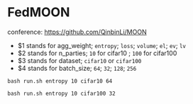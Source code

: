 # FedMOON
conference:
https://github.com/QinbinLi/MOON


- $1 stands for agg_weight; `entropy`; `loss`; `volume`; `el`; `ev`; `lv`
- $2 stands for n_parties; `10` for cifar10 ; `100` for cifar100
- $3 stands for dataset; `cifar10` or `cifar100`
- $4 stands for batch_size; `64`; `32`; `128`; `256`



```commandline
bash run.sh entropy 10 cifar10 64
```

```commandline
bash run.sh entropy 10 cifar100 32
```
